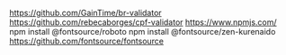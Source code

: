 https://github.com/GainTime/br-validator
https://github.com/rebecaborges/cpf-validator
https://www.npmjs.com/
npm install @fontsource/roboto
npm install @fontsource/zen-kurenaido
https://github.com/fontsource/fontsource